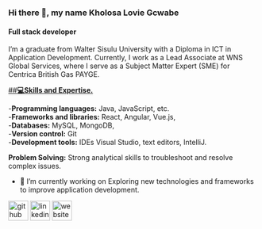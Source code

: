
### Hi there 👋, my name Kholosa Lovie Gcwabe
#### Full stack developer
I’m a graduate from Walter Sisulu University with a Diploma in ICT in Application Development. Currently, I work as a Lead Associate at WNS Global Services, where I serve as a Subject Matter Expert (SME) for Centrica British Gas PAYGE.

<ins>##**💻Skills and Expertise.**</ins>

-**Programming languages:** Java, JavaScript, etc.  
-**Frameworks and libraries:** React, Angular, Vue.js,   
-**Databases:** MySQL, MongoDB,   
-**Version control:** Git  
-**Development tools:** IDEs Visual Studio, text editors, IntelliJ.  

**Problem Solving:** Strong analytical skills to troubleshoot and resolve complex issues.



- 🔭 I’m currently working on Exploring new technologies and frameworks to improve application development. 


[<img src='https://cdn.jsdelivr.net/npm/simple-icons@3.0.1/icons/github.svg' alt='github' height='40'>](https://github.com/Kholosa-Gcwabe)  [<img src='https://cdn.jsdelivr.net/npm/simple-icons@3.0.1/icons/linkedin.svg' alt='linkedin' height='40'>](https://www.linkedin.com/in/https://www.linkedin.com/in/kholosaloviegcwabe/)  [<img src='https://cdn.jsdelivr.net/npm/simple-icons@3.0.1/icons/icloud.svg' alt='website' height='40'>](https://cheerful-gecko-c294c8.netlify.app/)  


